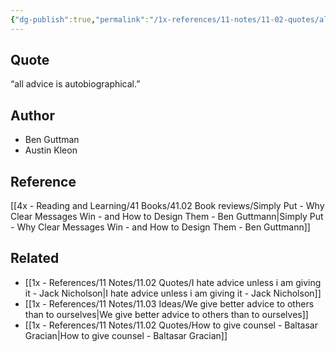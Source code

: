 ```yaml
---
{"dg-publish":true,"permalink":"/1x-references/11-notes/11-02-quotes/all-advice-is-autobiographical/","title":"All advice is autobiographical","created":"2024-04-18T09:00:13.780+03:00","updated":"2024-04-20T08:12:49.503+03:00"}
---
```



## Quote
 “all advice is autobiographical.”

## Author
- Ben Guttman
- Austin Kleon

## Reference
[[4x - Reading and Learning/41 Books/41.02 Book reviews/Simply Put - Why Clear Messages Win - and How to Design Them - Ben Guttmann\|Simply Put - Why Clear Messages Win - and How to Design Them - Ben Guttmann]]

## Related
- [[1x - References/11 Notes/11.02 Quotes/I hate advice unless i am giving it - Jack Nicholson\|I hate advice unless i am giving it - Jack Nicholson]]
- [[1x - References/11 Notes/11.03 Ideas/We give better advice to others than to ourselves\|We give better advice to others than to ourselves]]
- [[1x - References/11 Notes/11.02 Quotes/How to give counsel - Baltasar Gracian\|How to give counsel - Baltasar Gracian]]